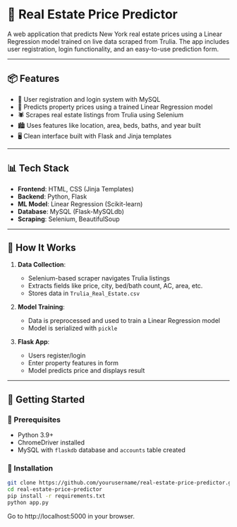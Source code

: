 # 🏡 Real Estate Price Predictor

A web application that predicts New York real estate prices using a Linear Regression model trained on live data scraped from Trulia. The app includes user registration, login functionality, and an easy-to-use prediction form.

---

## 📦 Features

- 🔐 User registration and login system with MySQL
- 🧠 Predicts property prices using a trained Linear Regression model
- 🕷️ Scrapes real estate listings from Trulia using Selenium
- 🏙️ Uses features like location, area, beds, baths, and year built
- 🖥️ Clean interface built with Flask and Jinja templates

---

## 📊 Tech Stack

- **Frontend**: HTML, CSS (Jinja Templates)
- **Backend**: Python, Flask
- **ML Model**: Linear Regression (Scikit-learn)
- **Database**: MySQL (Flask-MySQLdb)
- **Scraping**: Selenium, BeautifulSoup

---

## 🤖 How It Works

1. **Data Collection**:  
   - Selenium-based scraper navigates Trulia listings
   - Extracts fields like price, city, bed/bath count, AC, area, etc.
   - Stores data in `Trulia_Real_Estate.csv`

2. **Model Training**:  
   - Data is preprocessed and used to train a Linear Regression model
   - Model is serialized with `pickle`

3. **Flask App**:  
   - Users register/login
   - Enter property features in form
   - Model predicts price and displays result

---

## 🚀 Getting Started

### 🔧 Prerequisites

- Python 3.9+
- ChromeDriver installed
- MySQL with `flaskdb` database and `accounts` table created

### 💾 Installation

```bash
git clone https://github.com/yourusername/real-estate-price-predictor.git
cd real-estate-price-predictor
pip install -r requirements.txt
python app.py
```

Go to http://localhost:5000 in your browser.



